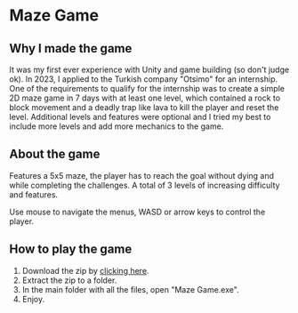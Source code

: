 # Maze Game

## Why I made the game
It was my first ever experience with Unity and game building (so don't judge ok). In 2023, I applied to the Turkish company "Otsimo" for an internship. One of the requirements to qualify for the internship was to create a simple 2D maze game in 7 days with at least one level, which contained a rock to block movement and a deadly trap like lava to kill the player and reset the level. Additional levels and features were optional and I tried my best to include more levels and add more mechanics to the game.

## About the game
Features a 5x5 maze, the player has to reach the goal without dying and while completing the challenges. A total of 3 levels of increasing difficulty and features.

Use mouse to navigate the menus, WASD or arrow keys to control the player.

## How to play the game
1) Download the zip by [clicking here](https://github.com/AlyAsad/Aly-Gilani-otsimo-internship-task-gamedev-2023/archive/refs/heads/main.zip).
2) Extract the zip to a folder.
3) In the main folder with all the files, open "Maze Game.exe".
4) Enjoy.
